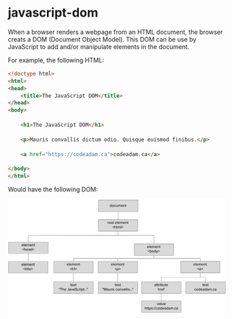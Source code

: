 # javascript-dom

When a browser renders a webpage from an HTML document, the browser creats a DOM (Document Object Model). This DOM can be use by JavaScript to add and/or manipulate elements in the document.

For example, the following HTML:

```html
<!doctype html>
<html>
<head>
    <title>The JavaScript DOM</title>
</head>
<body>

    <h1>The JavaScript DOM</h1>

    <p>Mauris convallis dictum odio. Quisque euismod finibus.</p>

    <a href="https://codeadam.ca">codeadam.ca</a>
    
</body>
</html>
```

Would have the following DOM:

![DOM Chart](https://raw.githubusercontent.com/codeadamca/javascript-dom/main/dom-chart.png)
